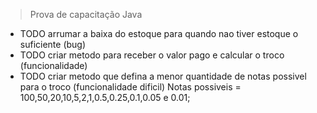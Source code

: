 > Prova de capacitação Java
* TODO arrumar a baixa do estoque para quando nao tiver estoque o suficiente (bug)
* TODO criar metodo para receber o valor pago e calcular o troco (funcionalidade)
* TODO criar metodo que defina a menor quantidade de notas possivel para o troco (funcionalidade dificil)
      Notas possiveis = 100,50,20,10,5,2,1,0.5,0.25,0.1,0.05 e 0.01;